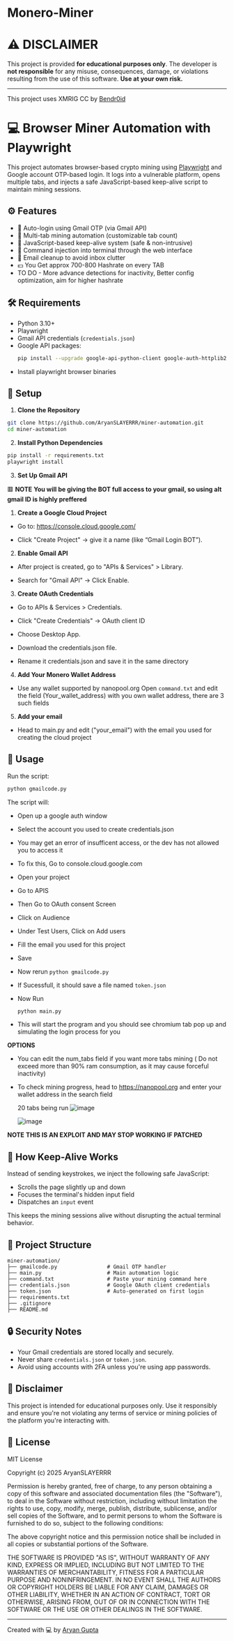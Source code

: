 # Monero-Miner
# ⚠️ DISCLAIMER

This project is provided **for educational purposes only**. The developer is **not responsible** for any misuse, consequences, damage, or violations resulting from the use of this software. **Use at your own risk.**

---
This project uses XMRIG CC by [Bendr0id](https://github.com/Bendr0id/xmrigCC)

# 💻 Browser Miner Automation with Playwright

This project automates browser-based crypto mining using [Playwright](https://playwright.dev/python/) and Google account OTP-based login. It logs into a vulnerable platform, opens multiple tabs, and injects a safe JavaScript-based keep-alive script to maintain mining sessions.

## ⚙️ Features

- 🔐 Auto-login using Gmail OTP (via Gmail API)
- 🚀 Multi-tab mining automation (customizable tab count)
- 🧠 JavaScript-based keep-alive system (safe & non-intrusive)
- 🔄 Command injection into terminal through the web interface
- 🧼 Email cleanup to avoid inbox clutter
- 💵 You Get approx 700-800 Hashrate on every TAB
- TO DO - More advance detections for inactivity, Better config optimization, aim for higher hashrate 

## 🛠 Requirements
- Python 3.10+
- Playwright 
- Gmail API credentials (`credentials.json`)
- Google API packages:
  ```bash
  pip install --upgrade google-api-python-client google-auth-httplib2 google-auth-oauthlib
- Install playwright browser binaries
  
## 📁 Setup

1. **Clone the Repository**
  ```bash
  git clone https://github.com/AryanSLAYERRR/miner-automation.git
  cd miner-automation
  ```

2. **Install Python Dependencies**
  ```bash
  pip install -r requirements.txt
  playwright install
  ```

3. **Set Up Gmail API**
   
  🟥 **NOTE** 
  **You will be giving the BOT full access to your gmail, so using alt gmail ID is highly preffered**
  
  1. **Create a Google Cloud Project**
  - Go to: https://console.cloud.google.com/
  
  - Click "Create Project" → give it a name (like “Gmail Login BOT”).
  
  2. **Enable Gmail API**
  - After project is created, go to "APIs & Services" > Library.
  
  - Search for "Gmail API" → Click Enable.

  3. **Create OAuth Credentials**
  - Go to APIs & Services > Credentials.
  
  - Click "Create Credentials" → OAuth client ID
  
  - Choose Desktop App.
  
  - Download the credentials.json file.
  
  - Rename it credentials.json and save it in the same directory


4. **Add Your Monero Wallet Address**
  - Use any wallet supported by nanopool.org
    Open `command.txt` and edit the field (Your_wallet_address) with you own wallet address, there are 3 such fields

5. **Add your email**
  - Head to main.py and edit ("your_email") with the email you used for creating the cloud project

## 🚀 Usage

Run the script:

```bash
python gmailcode.py
```
The script will:
- Open up a google auth window
- Select the account you used to create credentials.json
- You may get an error of insufficent access, or the dev has not allowed you to access it
- To fix this, Go to console.cloud.google.com
- Open your project
- Go to APIS
- Then Go to OAuth consent Screen
- Click on Audience
- Under Test Users, Click on Add users
- Fill the email you used for this project
- Save
- Now rerun `python gmailcode.py`
- If Sucessfull, it should save a file named `token.json`

- Now Run
  ```bash
  python main.py
  ```
- This will start the program and you should see chromium tab pop up and simulating the login process for you

**OPTIONS**
- You can edit the num_tabs field if you want more tabs mining ( Do not exceed more than 90% ram consumption, as it may cause forceful inactivity)
- To check mining progress, head to https://nanopool.org and enter your wallet address in the search field

  20 tabs being run
  ![image](https://github.com/user-attachments/assets/7c697625-3813-4759-a4d7-9e380e3ca116)

  ![image](https://github.com/user-attachments/assets/fc672b28-2438-41c5-951b-de3ff1b932bb)

**NOTE**
**THIS IS AN EXPLOIT AND MAY STOP WORKING IF PATCHED**

## 🧠 How Keep-Alive Works

Instead of sending keystrokes, we inject the following safe JavaScript:
- Scrolls the page slightly up and down
- Focuses the terminal's hidden input field
- Dispatches an `input` event

This keeps the mining sessions alive without disrupting the actual terminal behavior.

## 📂 Project Structure

```
miner-automation/
├── gmailcode.py                # Gmail OTP handler
├── main.py                     # Main automation logic
├── command.txt                 # Paste your mining command here
├── credentials.json            # Google OAuth client credentials
├── token.json                  # Auto-generated on first login
├── requirements.txt
├── .gitignore
├── README.md
```

## 🔒 Security Notes

- Your Gmail credentials are stored locally and securely.
- Never share `credentials.json` or `token.json`.
- Avoid using accounts with 2FA unless you're using app passwords.

## 📌 Disclaimer

This project is intended for educational purposes only. Use it responsibly and ensure you're not violating any terms of service or mining policies of the platform you're interacting with.

## 📜 License

MIT License

Copyright (c) 2025 AryanSLAYERRR

Permission is hereby granted, free of charge, to any person obtaining a copy
of this software and associated documentation files (the "Software"), to deal
in the Software without restriction, including without limitation the rights
to use, copy, modify, merge, publish, distribute, sublicense, and/or sell
copies of the Software, and to permit persons to whom the Software is
furnished to do so, subject to the following conditions:

The above copyright notice and this permission notice shall be included in all
copies or substantial portions of the Software.

THE SOFTWARE IS PROVIDED "AS IS", WITHOUT WARRANTY OF ANY KIND, EXPRESS OR
IMPLIED, INCLUDING BUT NOT LIMITED TO THE WARRANTIES OF MERCHANTABILITY,
FITNESS FOR A PARTICULAR PURPOSE AND NONINFRINGEMENT. IN NO EVENT SHALL THE
AUTHORS OR COPYRIGHT HOLDERS BE LIABLE FOR ANY CLAIM, DAMAGES OR OTHER
LIABILITY, WHETHER IN AN ACTION OF CONTRACT, TORT OR OTHERWISE, ARISING FROM,
OUT OF OR IN CONNECTION WITH THE SOFTWARE OR THE USE OR OTHER DEALINGS IN THE
SOFTWARE.

---

Created with 💻 by [Aryan Gupta](https://github.com/AryanSLAYERRR)

